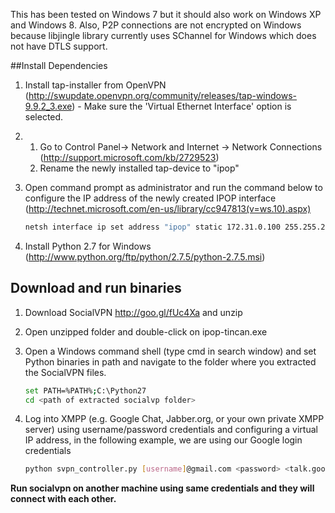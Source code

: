 This has been tested on Windows 7 but it should also work on Windows XP and Windows 8. Also, P2P connections are not encrypted on Windows because libjingle library currently uses SChannel for Windows which does not have DTLS support.

##Install Dependencies

1.  Install tap-installer from OpenVPN (http://swupdate.openvpn.org/community/releases/tap-windows-9.9.2_3.exe) - Make sure the 'Virtual Ethernet Interface' option is selected. 

2.  1) Go to Control Panel-> Network and Internet -> Network Connections (http://support.microsoft.com/kb/2729523)
    2) Rename the newly installed tap-device to "ipop" 

3.  Open command prompt as administrator and run the command below to configure the IP address of the newly created IPOP interface (http://technet.microsoft.com/en-us/library/cc947813(v=ws.10).aspx) 

    ```bash
    netsh interface ip set address "ipop" static 172.31.0.100 255.255.255.0
    ```

4.  Install Python 2.7 for Windows (http://www.python.org/ftp/python/2.7.5/python-2.7.5.msi)

## Download and run binaries

1.  Download SocialVPN http://goo.gl/fUc4Xa and unzip

2.  Open unzipped folder and double-click on ipop-tincan.exe

3.  Open a Windows command shell (type cmd in search window) and set Python binaries in path and navigate to the folder where you extracted the SocialVPN files.

    ```bash
    set PATH=%PATH%;C:\Python27
    cd <path of extracted socialvp folder>
    ```

3.  Log into XMPP (e.g. Google Chat, Jabber.org, or your own private XMPP server) using username/password credentials and configuring a virtual IP address, in the following example, we are using our Google login credentials

    ```bash
    python svpn_controller.py [username]@gmail.com <password> <talk.google.com>
    ```


**Run socialvpn on another machine using same credentials and they will connect
with each other.**